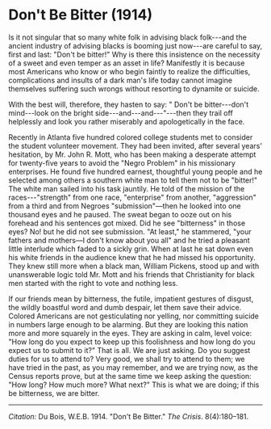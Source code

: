 <!--
title:   Don't Be Bitter
author:  Du Bois, W.E.B.
journal: The Crisis
year:    1914
volume:  8
issue:   4
pages:   180-181
-->

# Don't Be Bitter (1914)

Is it not singular that so many white folk in advising black folk---and the ancient industry of advising blacks is booming just now---are careful to say, first and last: "Don't be bitter!" Why is there this insistence on the necessity of a sweet and even temper as an asset in life? Manifestly it is because most Americans who know or who begin faintly to realize the difficulties, complications and insults of a dark man's life today cannot imagine themselves suffering such wrongs without resorting to dynamite or suicide.

With the best will, therefore, they hasten to say: " Don't be bitter---don't mind---look on the bright side---and---and---"---then they trail off helplessly and look you rather miserably and apologetically in the face.

Recently in Atlanta five hundred colored college students met to consider the student volunteer movement. They had been invited, after several years' hesitation, by Mr. John R. Mott, who has been making a desperate attempt for twenty-five years to avoid the "Negro Problem" in his missionary enterprises. He found five hundred earnest, thoughtful young people and he selected among others a southern white man to tell them not to be "bitter!" The white man sailed into his task jauntily. He told of the mission of the races---"strength" from one race, "enterprise" from another, "aggression" from a third and from Negroes "submission"—then he looked into one thousand eyes and he paused. The sweat began to ooze out on his forehead and his sentences got mixed. Did he see "bitterness" in those eyes? No! but he did not see submission. "At least," he stammered, "your fathers and mothers—I don't know about you all" and he tried a pleasant little interlude which faded to a sickly grin. When at last he sat down even his white friends in the audience knew that he had missed his opportunity. They knew still more when a black man, William Pickens, stood up and with unanswerable logic told Mr. Mott and his friends that Christianity for black men started with the right to vote and nothing less.

If our friends mean by bitterness, the futile, impatient gestures of disgust, the wildly boastful word and dumb despair, let them save their advice. Colored Americans are not gesticulating nor yelling, nor committing suicide in numbers large enough to be alarming. But they are looking this nation more and more squarely in the eyes. They are asking in calm, level voice: "How long do you expect to keep up this foolishness and how long do you expect us to submit to it?" That is all. We are just asking. Do you suggest duties for us to attend to? Very good, we shall try to attend to them; we have tried in the past, as you may remember, and we are trying now, as the Census reports prove, but at the same time we keep asking the question: "How long? How much more? What next?" This is what we are doing; if this be bitterness, we are bitter.

______________
*Citation:* Du Bois, W.E.B. 1914. "Don't Be Bitter." *The Crisis*. 8(4):180&ndash;181.